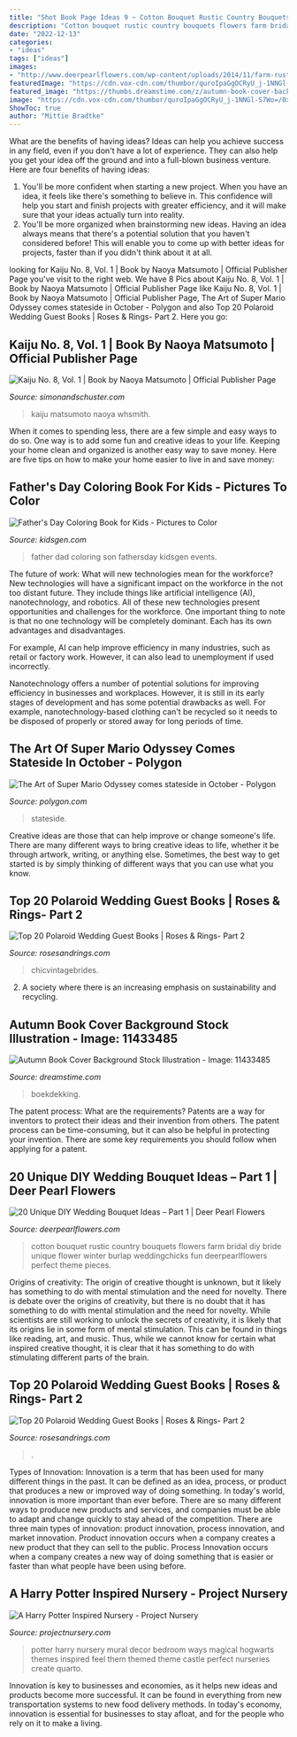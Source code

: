 ```yaml
---
title: "Shot Book Page Ideas 9 ~ Cotton Bouquet Rustic Country Bouquets Flowers Farm Bridal Diy Bride Unique Flower Winter Burlap Weddingchicks Fun Deerpearlflowers Perfect Theme Pieces"
description: "Cotton bouquet rustic country bouquets flowers farm bridal diy bride unique flower winter burlap weddingchicks fun deerpearlflowers perfect theme pieces"
date: "2022-12-13"
categories:
- "ideas"
tags: ["ideas"]
images:
- "http://www.deerpearlflowers.com/wp-content/uploads/2014/11/farm-rustic-country-wedding-ideas-cotton-bridal-bouquet.jpg"
featuredImage: "https://cdn.vox-cdn.com/thumbor/quroIpaGgOCRyU_j-1NNGl-S7Wo=/0x0:3500x2000/1820x1213/filters:focal(833x893:1393x1453)/cdn.vox-cdn.com/uploads/chorus_image/image/63220255/DTF4wWAV4AEoOET.0.jpg"
featured_image: "https://thumbs.dreamstime.com/z/autumn-book-cover-background-11433485.jpg"
image: "https://cdn.vox-cdn.com/thumbor/quroIpaGgOCRyU_j-1NNGl-S7Wo=/0x0:3500x2000/1820x1213/filters:focal(833x893:1393x1453)/cdn.vox-cdn.com/uploads/chorus_image/image/63220255/DTF4wWAV4AEoOET.0.jpg"
ShowToc: true
author: "Mittie Bradtke"
---
```



What are the benefits of having ideas?
Ideas can help you achieve success in any field, even if you don't have a lot of experience. They can also help you get your idea off the ground and into a full-blown business venture. Here are four benefits of having ideas: 
1. You'll be more confident when starting a new project. When you have an idea, it feels like there's something to believe in. This confidence will help you start and finish projects with greater efficiency, and it will make sure that your ideas actually turn into reality. 
2. You'll be more organized when brainstorming new ideas. Having an idea always means that there's a potential solution that you haven't considered before! This will enable you to come up with better ideas for projects, faster than if you didn't think about it at all. 

	

		
looking for Kaiju No. 8, Vol. 1 | Book by Naoya Matsumoto | Official Publisher Page you've visit to the right web. We have 8 Pics about Kaiju No. 8, Vol. 1 | Book by Naoya Matsumoto | Official Publisher Page like Kaiju No. 8, Vol. 1 | Book by Naoya Matsumoto | Official Publisher Page, The Art of Super Mario Odyssey comes stateside in October - Polygon and also Top 20 Polaroid Wedding Guest Books | Roses &amp; Rings- Part 2. Here you go:
		
    
## Kaiju No. 8, Vol. 1 | Book By Naoya Matsumoto | Official Publisher Page

<img loading=lazy src="https://d28hgpri8am2if.cloudfront.net/book_images/onix/cvr9781974725984/kaiju-no-8-vol-1-9781974725984_xlg.jpg" onerror="this.onerror=null;this.src='https://tse2.mm.bing.net/th?id=OIP.5oA21ENPLcmTpsg7zOnAfwHaLH&amp;pid=15.1';" alt="Kaiju No. 8, Vol. 1 | Book by Naoya Matsumoto | Official Publisher Page">

_Source: simonandschuster.com_

>kaiju matsumoto naoya whsmith. 

	

When it comes to spending less, there are a few simple and easy ways to do so. One way is to add some fun and creative ideas to your life. Keeping your home clean and organized is another easy way to save money. Here are five tips on how to make your home easier to live in and save money: 

    
## Father&#039;s Day Coloring Book For Kids - Pictures To Color

<img loading=lazy src="https://www.kidsgen.com/events/fathersday/images/dad-and-son.gif" onerror="this.onerror=null;this.src='https://tse2.mm.bing.net/th?id=OIP.VAOjOhgh8O5OahaX5IzIAQHaI4&amp;pid=15.1';" alt="Father&#039;s Day Coloring Book for Kids - Pictures to Color">

_Source: kidsgen.com_

>father dad coloring son fathersday kidsgen events. 

	

The future of work: What will new technologies mean for the workforce?
New technologies will have a significant impact on the workforce in the not too distant future. They include things like artificial intelligence (AI), nanotechnology, and robotics. All of these new technologies present opportunities and challenges for the workforce. 
One important thing to note is that no one technology will be completely dominant. Each has its own advantages and disadvantages. 

For example, AI can help improve efficiency in many industries, such as retail or factory work. However, it can also lead to unemployment if used incorrectly. 

Nanotechnology offers a number of potential solutions for improving efficiency in businesses and workplaces. However, it is still in its early stages of development and has some potential drawbacks as well. For example, nanotechnology-based clothing can't be recycled so it needs to be disposed of properly or stored away for long periods of time.

    
## The Art Of Super Mario Odyssey Comes Stateside In October - Polygon

<img loading=lazy src="https://cdn.vox-cdn.com/thumbor/quroIpaGgOCRyU_j-1NNGl-S7Wo=/0x0:3500x2000/1820x1213/filters:focal(833x893:1393x1453)/cdn.vox-cdn.com/uploads/chorus_image/image/63220255/DTF4wWAV4AEoOET.0.jpg" onerror="this.onerror=null;this.src='https://tse1.mm.bing.net/th?id=OIP.ER7h8XPTrkrY4mFnIK2URAHaE7&amp;pid=15.1';" alt="The Art of Super Mario Odyssey comes stateside in October - Polygon">

_Source: polygon.com_

>stateside. 

	

Creative ideas are those that can help improve or change someone's life. There are many different ways to bring creative ideas to life, whether it be through artwork, writing, or anything else. Sometimes, the best way to get started is by simply thinking of different ways that you can use what you know.

    
## Top 20 Polaroid Wedding Guest Books | Roses &amp; Rings- Part 2

<img loading=lazy src="http://www.rosesandrings.com/wp-content/uploads/2018/01/vintage-polaroids-wedding-guest-book.jpg" onerror="this.onerror=null;this.src='https://tse3.mm.bing.net/th?id=OIP.ncrOxA9RYeun0PtcE6BLrAHaLH&amp;pid=15.1';" alt="Top 20 Polaroid Wedding Guest Books | Roses &amp; Rings- Part 2">

_Source: rosesandrings.com_

>chicvintagebrides. 

	

2. A society where there is an increasing emphasis on sustainability and recycling. 

    
## Autumn Book Cover Background Stock Illustration - Image: 11433485

<img loading=lazy src="https://thumbs.dreamstime.com/z/autumn-book-cover-background-11433485.jpg" onerror="this.onerror=null;this.src='https://tse1.mm.bing.net/th?id=OIP.O-I-fqNAP-IxNcTe7rUwJwHaH6&amp;pid=15.1';" alt="Autumn Book Cover Background Stock Illustration - Image: 11433485">

_Source: dreamstime.com_

>boekdekking. 

	

The patent process: What are the requirements?
Patents are a way for inventors to protect their ideas and their invention from others. The patent process can be time-consuming, but it can also be helpful in protecting your invention. There are some key requirements you should follow when applying for a patent.

    
## 20 Unique DIY Wedding Bouquet Ideas – Part 1 | Deer Pearl Flowers

<img loading=lazy src="http://www.deerpearlflowers.com/wp-content/uploads/2014/11/farm-rustic-country-wedding-ideas-cotton-bridal-bouquet.jpg" onerror="this.onerror=null;this.src='https://tse3.mm.bing.net/th?id=OIP.9gZLuPmioxTzFXxsUbyIgQHaLL&amp;pid=15.1';" alt="20 Unique DIY Wedding Bouquet Ideas – Part 1 | Deer Pearl Flowers">

_Source: deerpearlflowers.com_

>cotton bouquet rustic country bouquets flowers farm bridal diy bride unique flower winter burlap weddingchicks fun deerpearlflowers perfect theme pieces. 

	

Origins of creativity: The origin of creative thought is unknown, but it likely has something to do with mental stimulation and the need for novelty.
There is debate over the origins of creativity, but there is no doubt that it has something to do with mental stimulation and the need for novelty. While scientists are still working to unlock the secrets of creativity, it is likely that its origins lie in some form of mental stimulation. This can be found in things like reading, art, and music. Thus, while we cannot know for certain what inspired creative thought, it is clear that it has something to do with stimulating different parts of the brain.

    
## Top 20 Polaroid Wedding Guest Books | Roses &amp; Rings- Part 2

<img loading=lazy src="http://www.rosesandrings.com/wp-content/uploads/2018/01/Polaroid-guest-book-idea.jpg" onerror="this.onerror=null;this.src='https://tse4.mm.bing.net/th?id=OIP.V5SXbBuTLU1LJ4FStd7KAAHaLI&amp;pid=15.1';" alt="Top 20 Polaroid Wedding Guest Books | Roses &amp; Rings- Part 2">

_Source: rosesandrings.com_

>. 

	

Types of Innovation:
Innovation is a term that has been used for many different things in the past. It can be defined as an idea, process, or product that produces a new or improved way of doing something. In today's world, innovation is more important than ever before. There are so many different ways to produce new products and services, and companies must be able to adapt and change quickly to stay ahead of the competition. 
There are three main types of innovation: product innovation, process innovation, and market innovation. Product innovation occurs when a company creates a new product that they can sell to the public. Process Innovation occurs when a company creates a new way of doing something that is easier or faster than what people have been using before.

    
## A Harry Potter Inspired Nursery - Project Nursery

<img loading=lazy src="https://projectnursery.com/wp-content/uploads/2014/12/IMG_19411-768x1024.jpg" onerror="this.onerror=null;this.src='https://tse1.mm.bing.net/th?id=OIP.6sNX8cBkvpdPQfNqcZg_VgHaJ4&amp;pid=15.1';" alt="A Harry Potter Inspired Nursery - Project Nursery">

_Source: projectnursery.com_

>potter harry nursery mural decor bedroom ways magical hogwarts themes inspired feel them themed theme castle perfect nurseries create quarto. 

	

Innovation is key to businesses and economies, as it helps new ideas and products become more successful. It can be found in everything from new transportation systems to new food delivery methods. In today's economy, innovation is essential for businesses to stay afloat, and for the people who rely on it to make a living.

